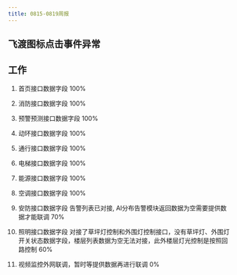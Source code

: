 ```yaml
---
title: 0815-0819周报
---
```


## 飞渡图标点击事件异常

## 工作

1. 首页接口数据字段 100%
2. 消防接口数据字段 100%
3. 预警预测接口数据字段 100%
4. 动环接口数据字段 100%
5. 通行接口数据字段 100%
6. 电梯接口数据字段 100%
7. 能源接口数据字段 100%
8. 空调接口数据字段 100%

9. 安防接口数据字段 告警列表已对接, AI分布告警模块返回数据为空需要提供数据才能联调 70%
10. 照明接口数据字段 对接了草坪灯控制和外围灯控制接口，没有草坪灯、外围灯开关状态数据字段，楼层列表数据为空无法对接，此外楼层灯光控制是按照回路控制 60%
11. 视频监控外网联调，暂时等提供数据再进行联调 0%
